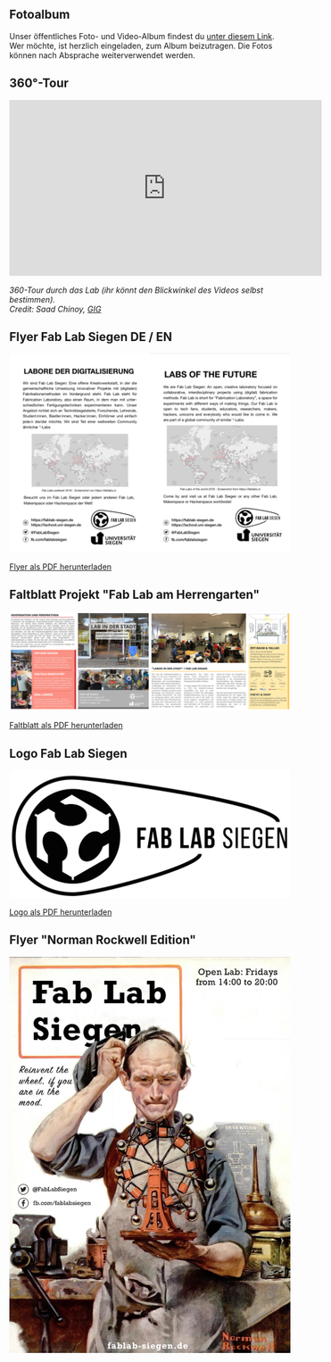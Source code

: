 ## Fotoalbum

Unser öffentliches Foto- und Video-Album findest du [unter diesem Link](https://goo.gl/photos/8JjoX3biSTS7AKYw9). Wer möchte, ist herzlich eingeladen, zum Album beizutragen. Die Fotos können nach Absprache weiterverwendet werden. 

## 360°-Tour 

<iframe width="560" height="315" src="https://www.youtube.com/embed/sTNofwcz-3Q" frameborder="0" allow="accelerometer; autoplay; encrypted-media; gyroscope; picture-in-picture" allowfullscreen></iframe>

_360-Tour durch das Lab \(ihr könnt den Blickwinkel des Videos selbst bestimmen\).   
Credit: Saad Chinoy,_ [_GIG_](http://www.globalinnovationgathering.org)

## Flyer Fab Lab Siegen DE / EN

![](images/fablabsiegen-flyer-de-en.jpg)

[Flyer als PDF herunterladen](images/fablabsiegen-flyer-de-en.pdf)

## Faltblatt Projekt "Fab Lab am Herrengarten"

![](images/herrengarten-flyer.jpg)

[Faltblatt als PDF herunterladen](images/herrengarten-flyer.pdf)

## Logo Fab Lab Siegen

![Fab Lab Siegen Logo](images/2016_02_14_fablab_logo.png)

[Logo als PDF herunterladen](images/2016_02_14_fablab_logo.pdf)

## Flyer "Norman Rockwell Edition"

![Fab Lab Siegen Flyer](images/reinvent.jpg)

